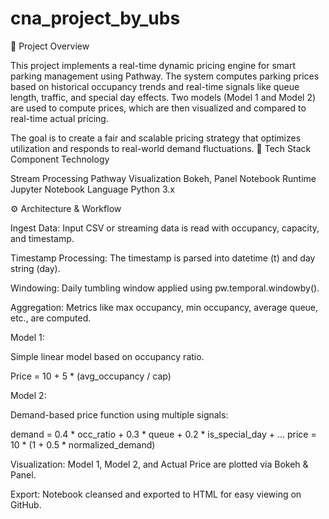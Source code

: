 # cna_project_by_ubs
🚗 Project Overview

This project implements a real-time dynamic pricing engine for smart parking management using Pathway. The system computes parking prices based on historical occupancy trends and real-time signals like queue length, traffic, and special day effects. Two models (Model 1 and Model 2) are used to compute prices, which are then visualized and compared to real-time actual pricing.

The goal is to create a fair and scalable pricing strategy that optimizes utilization and responds to real-world demand fluctuations.
🧰 Tech Stack
Component                Technology

Stream Processing        Pathway
Visualization            Bokeh, Panel
Notebook Runtime         Jupyter Notebook
Language                 Python 3.x

⚙️ Architecture & Workflow

Ingest Data: Input CSV or streaming data is read with occupancy, capacity, and timestamp.

Timestamp Processing: The timestamp is parsed into datetime (t) and day string (day).

Windowing: Daily tumbling window applied using pw.temporal.windowby().

Aggregation: Metrics like max occupancy, min occupancy, average queue, etc., are computed.

Model 1:

Simple linear model based on occupancy ratio.

Price = 10 + 5 * (avg_occupancy / cap)

Model 2:

Demand-based price function using multiple signals:

demand = 0.4 * occ_ratio + 0.3 * queue + 0.2 * is_special_day + ...
price = 10 * (1 + 0.5 * normalized_demand)

Visualization: Model 1, Model 2, and Actual Price are plotted via Bokeh & Panel.

Export: Notebook cleansed and exported to HTML for easy viewing on GitHub.

